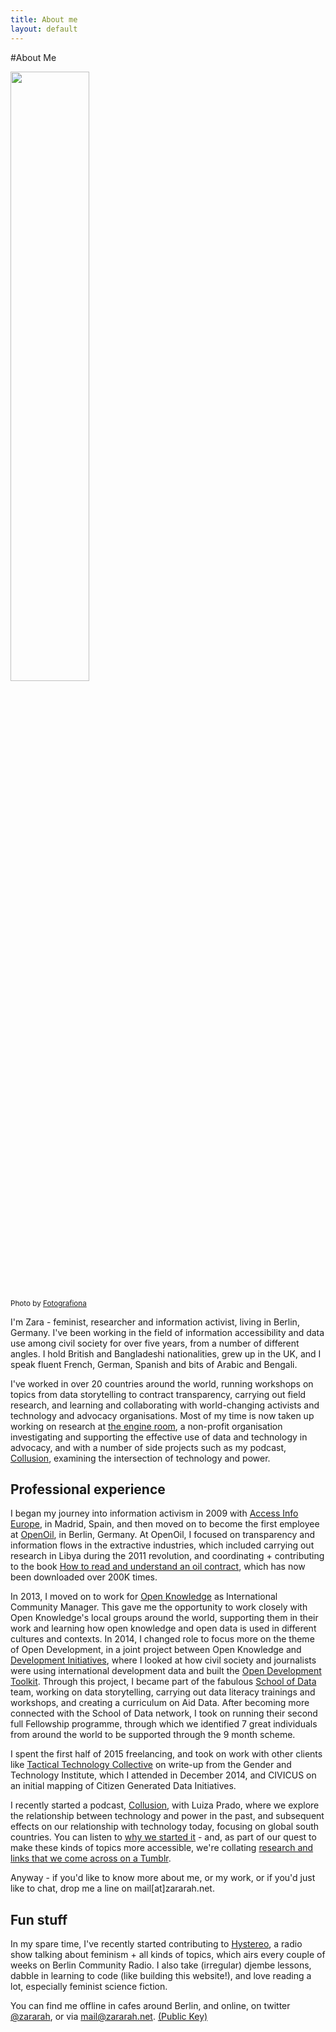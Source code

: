 ```yaml
---
title: About me
layout: default
---
```


#About Me 

<img src="{{ site.url }}/assets/static/zara-profile-pic.JPG" style="width: 50%; height: 50%"/>​

<small>Photo by <a href="http://arduina.net/">Fotografiona</a></small>

I'm Zara - feminist, researcher and information activist, living in Berlin, Germany. I've been working in the field of information accessibility and data use among civil society for over five years, from a number of different angles. I hold British and Bangladeshi nationalities, grew up in the UK, and I speak fluent French, German, Spanish and bits of Arabic and Bengali.

I've worked in over 20 countries around the world, running workshops on topics from data storytelling to contract transparency, carrying out field research, and learning and collaborating with world-changing activists and technology and advocacy organisations. Most of my time is now taken up working on research at [the engine room](http://theengineroom.org/), a non-profit organisation investigating and supporting the effective use of data and technology in advocacy, and with a number of side projects such as my podcast, [Collusion](https://soundcloud.com/collusion), examining the intersection of technology and power.


## Professional experience

I began my journey into information activism in 2009 with [Access Info Europe](http://www.access-info.org/), in Madrid, Spain, and then moved on to become the first employee at [OpenOil](http://openoil.net), in Berlin, Germany. At OpenOil, I focused on transparency and information flows in the extractive industries, which included carrying out research in Libya during the 2011 revolution, and coordinating + contributing to the book [How to read and understand an oil contract](http://contracts.openoil.net), which has now been downloaded over 200K times.

In 2013, I moved on to work for [Open Knowledge](http://okfn.org) as International Community Manager. This gave me the opportunity to work closely with Open Knowledge's local groups around the world, supporting them in their work and learning how open knowledge and open data is used in different cultures and contexts. In 2014, I changed role to focus more on the theme of Open Development, in a joint project between Open Knowledge and [Development Initiatives](http://devinit.org), where I looked at how civil society and journalists were using international development data and built the [Open Development Toolkit](http://opendevtoolkit.net). Through this project, I became part of the fabulous [School of Data](http://schoolofdata.org) team, working on data storytelling, carrying out data literacy trainings and workshops, and creating a curriculum on Aid Data. After becoming more connected with the School of Data network, I took on running their second full Fellowship programme, through which we identified 7 great individuals from around the world to be supported through the 9 month scheme.

I spent the first half of 2015 freelancing, and took on work with other clients like [Tactical Technology Collective](tacticaltech.org) on write-up from the Gender and Technology Institute, which I attended in December 2014, and CIVICUS on an initial mapping of Citizen Generated Data Initiatives.

I recently started a podcast, [Collusion](https://soundcloud.com/collusion), with Luiza Prado, where we explore the relationship between technology and power in the past, and subsequent effects on our relationship with technology today, focusing on global south countries. You can listen to [why we started it](https://soundcloud.com/collusion/pilot-episode) - and, as part of our quest to make these kinds of topics more accessible, we're collating [research and links that we come across on a Tumblr](http://collusionpodcast.tumblr.com/).

Anyway - if you'd like to know more about me, or my work, or if you'd just like to chat, drop me a line on mail[at]zararah.net.


## Fun stuff 

In my spare time, I've recently started contributing to [Hystereo](https://soundcloud.com/berlincommunityradio/hystereo-4-feminist-science-fiction), a radio show talking about feminism + all kinds of topics, which airs every couple of weeks on Berlin Community Radio. I also take (irregular) djembe lessons, dabble in learning to code (like building this website!), and love reading a lot, especially feminist science fiction. 

You can find me offline in cafes around Berlin, and online, on twitter [@zararah](http://twitter.com/zararah), or via mail@zararah.net. [(Public Key)](http://zararah.net/about/key.html)
